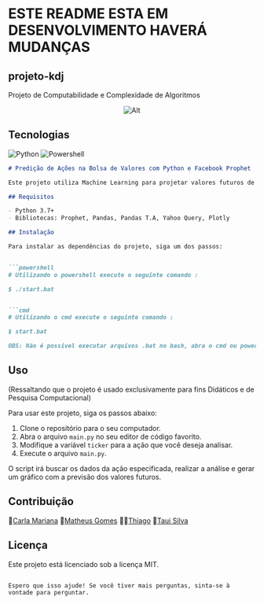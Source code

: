 
# ESTE README ESTA EM DESENVOLVIMENTO HAVERÁ MUDANÇAS

## projeto-kdj
Projeto de Computabilidade e Complexidade de Algoritmos

<div align=center>
  
  ![Alt](https://repobeats.axiom.co/api/embed/eeebed88cc9ee8708ea1298820796850350a5bdc.svg "Repobeats analytics image")
</div>

## Tecnologias

![Python](https://img.shields.io/badge/Python-3776AB?style=for-the-badge&logo=python&logoColor=white)
![Powershell](https://img.shields.io/badge/powershell-5391FE?style=for-the-badge&logo=powershell&logoColor=white)

```markdown
# Predição de Ações na Bolsa de Valores com Python e Facebook Prophet

Este projeto utiliza Machine Learning para projetar valores futuros de ações. Ele foi desenvolvido com o objetivo de automatizar parte do processo de investimento.

## Requisitos

- Python 3.7+
- Bibliotecas: Prophet, Pandas, Pandas T.A, Yahoo Query, Plotly

## Instalação

Para instalar as dependências do projeto, siga um dos passos:


```powershell
# Utilizando o powershell execute o seguinte comando :

$ ./start.bat


```cmd
# Utilizando o cmd execute o seguinte comando :

$ start.bat

OBS: Não é possivel executar arquivos .bat no bash, abra o cmd ou powershell para isso

```
## Uso

(Ressaltando que o projeto é usado exclusivamente para fins Didáticos e de Pesquisa Computacional)

Para usar este projeto, siga os passos abaixo:

1. Clone o repositório para o seu computador.
2. Abra o arquivo `main.py` no seu editor de código favorito.
3. Modifique a variável `ticker` para a ação que você deseja analisar.
4. Execute o arquivo `main.py`.

O script irá buscar os dados da ação especificada, realizar a análise e gerar um gráfico com a previsão dos valores futuros.

## Contribuição

🍍[Carla Mariana](https://github.com/tekhnedev)  🦝[Matheus Gomes](https://github.com/matheus-gs) 🧑‍🚀[Thiago](https://github.com/Lavolp) 🦆[Taui Silva](github.com/tauisilva)

## Licença

Este projeto está licenciado sob a licença MIT.
```

Espero que isso ajude! Se você tiver mais perguntas, sinta-se à vontade para perguntar.
